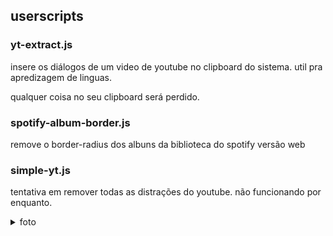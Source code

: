 ## userscripts
### yt-extract.js
insere os diálogos de um video de youtube no clipboard do sistema. util pra apredizagem de linguas.

qualquer coisa no seu clipboard será perdido.

### spotify-album-border.js
remove o border-radius dos albuns da biblioteca do spotify versão web

### simple-yt.js
tentativa em remover todas as distrações do youtube. não funcionando por enquanto.
<details>
<summary>foto</summary>
<img src="img/simple-yt.png">
</details>
